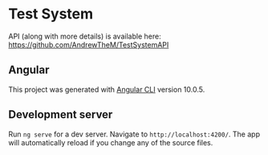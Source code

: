 # Test System

API (along with more details) is available here:  
https://github.com/AndrewTheM/TestSystemAPI

## Angular

This project was generated with [Angular CLI](https://github.com/angular/angular-cli) version 10.0.5.

## Development server

Run `ng serve` for a dev server. Navigate to `http://localhost:4200/`. The app will automatically reload if you change any of the source files.
